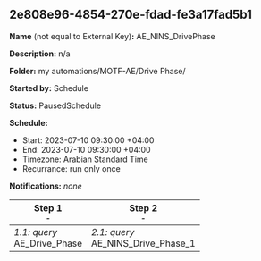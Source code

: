 ## 2e808e96-4854-270e-fdad-fe3a17fad5b1

**Name** (not equal to External Key)**:** AE_NINS_DrivePhase

**Description:** n/a

**Folder:** my automations/MOTF-AE/Drive Phase/

**Started by:** Schedule

**Status:** PausedSchedule

**Schedule:**

* Start: 2023-07-10 09:30:00 +04:00
* End: 2023-07-10 09:30:00 +04:00
* Timezone: Arabian Standard Time
* Recurrance: run only once

**Notifications:** _none_


| Step 1<br>_<small>-</small>_ | Step 2<br>_<small>-</small>_ |
| --- | --- |
| _1.1: query_<br>AE_Drive_Phase | _2.1: query_<br>AE_NINS_Drive_Phase_1 |
